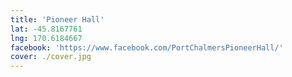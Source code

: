 ```yaml
---
title: 'Pioneer Hall'
lat: -45.8167761
lng: 170.6184667
facebook: 'https://www.facebook.com/PortChalmersPioneerHall/'
cover: ./cover.jpg
---
```


